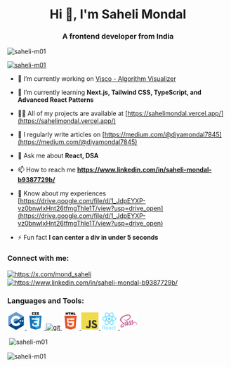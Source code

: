 <h1 align="center">Hi 👋, I'm Saheli Mondal</h1>
<h3 align="center">A frontend developer from India</h3>

<p align="left"> <img src="https://komarev.com/ghpvc/?username=saheli-m01&label=Profile%20views&color=0e75b6&style=flat" alt="saheli-m01" /> </p>

<p align="left"> <a href="https://github.com/ryo-ma/github-profile-trophy"><img src="https://github-profile-trophy.vercel.app/?username=saheli-m01" alt="saheli-m01" /></a> </p>

- 🔭 I’m currently working on [Visco - Algorithm Visualizer](https://github.com/Saheli-M01/Visco--New)

- 🌱 I’m currently learning **Next.js, Tailwind CSS, TypeScript, and Advanced React Patterns**

- 👨‍💻 All of my projects are available at [https://sahelimondal.vercel.app/](https://sahelimondal.vercel.app/)

- 📝 I regularly write articles on [https://medium.com/@diyamondal7845](https://medium.com/@diyamondal7845)

- 💬 Ask me about **React, DSA**

- 📫 How to reach me **https://www.linkedin.com/in/saheli-mondal-b9387729b/**

- 📄 Know about my experiences [https://drive.google.com/file/d/1_JdpEYXP-vz0bnwIxHnt26tfmgThle1T/view?usp=drive_open](https://drive.google.com/file/d/1_JdpEYXP-vz0bnwIxHnt26tfmgThle1T/view?usp=drive_open)

- ⚡ Fun fact **I can center a div in under 5 seconds**

<h3 align="left">Connect with me:</h3>
<p align="left">
<a href="https://twitter.com/https://x.com/mond_saheli" target="blank"><img align="center" src="https://raw.githubusercontent.com/rahuldkjain/github-profile-readme-generator/master/src/images/icons/Social/twitter.svg" alt="https://x.com/mond_saheli" height="30" width="40" /></a>
<a href="https://linkedin.com/in/https://www.linkedin.com/in/saheli-mondal-b9387729b/" target="blank"><img align="center" src="https://raw.githubusercontent.com/rahuldkjain/github-profile-readme-generator/master/src/images/icons/Social/linked-in-alt.svg" alt="https://www.linkedin.com/in/saheli-mondal-b9387729b/" height="30" width="40" /></a>
</p>

<h3 align="left">Languages and Tools:</h3>
<p align="left"> <a href="https://www.w3schools.com/cpp/" target="_blank" rel="noreferrer"> <img src="https://raw.githubusercontent.com/devicons/devicon/master/icons/cplusplus/cplusplus-original.svg" alt="cplusplus" width="40" height="40"/> </a> <a href="https://www.w3schools.com/css/" target="_blank" rel="noreferrer"> <img src="https://raw.githubusercontent.com/devicons/devicon/master/icons/css3/css3-original-wordmark.svg" alt="css3" width="40" height="40"/> </a> <a href="https://git-scm.com/" target="_blank" rel="noreferrer"> <img src="https://www.vectorlogo.zone/logos/git-scm/git-scm-icon.svg" alt="git" width="40" height="40"/> </a> <a href="https://www.w3.org/html/" target="_blank" rel="noreferrer"> <img src="https://raw.githubusercontent.com/devicons/devicon/master/icons/html5/html5-original-wordmark.svg" alt="html5" width="40" height="40"/> </a> <a href="https://developer.mozilla.org/en-US/docs/Web/JavaScript" target="_blank" rel="noreferrer"> <img src="https://raw.githubusercontent.com/devicons/devicon/master/icons/javascript/javascript-original.svg" alt="javascript" width="40" height="40"/> </a> <a href="https://reactjs.org/" target="_blank" rel="noreferrer"> <img src="https://raw.githubusercontent.com/devicons/devicon/master/icons/react/react-original-wordmark.svg" alt="react" width="40" height="40"/> </a> <a href="https://sass-lang.com" target="_blank" rel="noreferrer"> <img src="https://raw.githubusercontent.com/devicons/devicon/master/icons/sass/sass-original.svg" alt="sass" width="40" height="40"/> </a> </p>

<p>&nbsp;<img align="center" src="https://github-readme-stats.vercel.app/api?username=saheli-m01&show_icons=true&locale=en" alt="saheli-m01" /></p>

<p><img align="center" src="https://github-readme-streak-stats.herokuapp.com/?user=saheli-m01&" alt="saheli-m01" /></p>
